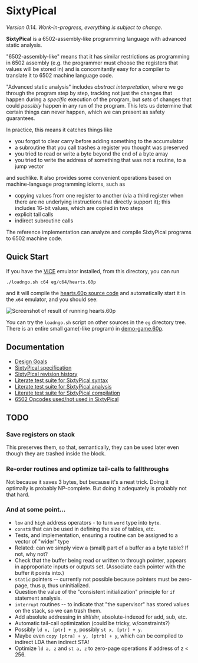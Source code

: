 SixtyPical
==========

_Version 0.14.  Work-in-progress, everything is subject to change._

**SixtyPical** is a 6502-assembly-like programming language with advanced
static analysis.

"6502-assembly-like" means that it has similar restrictions as programming
in 6502 assembly (e.g. the programmer must choose the registers that
values will be stored in) and is concomitantly easy for a compiler to
translate it to 6502 machine language code.

"Advanced static analysis" includes _abstract interpretation_, where we
go through the program step by step, tracking not just the changes that
happen during a _specific_ execution of the program, but _sets_ of changes
that could _possibly_ happen in any run of the program.  This lets us
determine that certain things can never happen, which we can present as
safety guarantees.

In practice, this means it catches things like

*   you forgot to clear carry before adding something to the accumulator
*   a subroutine that you call trashes a register you thought was preserved
*   you tried to read or write a byte beyond the end of a byte array
*   you tried to write the address of something that was not a routine, to
    a jump vector

and suchlike.  It also provides some convenient operations based on
machine-language programming idioms, such as

*   copying values from one register to another (via a third register when
    there are no underlying instructions that directly support it); this
    includes 16-bit values, which are copied in two steps
*   explicit tail calls
*   indirect subroutine calls

The reference implementation can analyze and compile SixtyPical programs to
6502 machine code.

Quick Start
-----------

If you have the [VICE][] emulator installed, from this directory, you can run

    ./loadngo.sh c64 eg/c64/hearts.60p

and it will compile the [hearts.60p source code](eg/c64/hearts.60p) and
automatically start it in the `x64` emulator, and you should see:

![Screenshot of result of running hearts.60p](https://raw.github.com/catseye/SixtyPical/master/images/hearts.png)

You can try the `loadngo.sh` script on other sources in the `eg` directory
tree.  There is an entire small game(-like program) in [demo-game.60p](eg/c64/demo-game/demo-game.60p).

Documentation
-------------

*   [Design Goals](doc/Design%20Goals.md)
*   [SixtyPical specification](doc/SixtyPical.md)
*   [SixtyPical revision history](HISTORY.md)
*   [Literate test suite for SixtyPical syntax](tests/SixtyPical%20Syntax.md)
*   [Literate test suite for SixtyPical analysis](tests/SixtyPical%20Analysis.md)
*   [Literate test suite for SixtyPical compilation](tests/SixtyPical%20Compilation.md)
*   [6502 Opcodes used/not used in SixtyPical](doc/6502%20Opcodes.md)

TODO
----

### Save registers on stack

This preserves them, so that, semantically, they can be used later even though they
are trashed inside the block.

### Re-order routines and optimize tail-calls to fallthroughs

Not because it saves 3 bytes, but because it's a neat trick.  Doing it optimally
is probably NP-complete.  But doing it adequately is probably not that hard.

### And at some point...

*   `low` and `high` address operators - to turn `word` type into `byte`.
*   `const`s that can be used in defining the size of tables, etc.
*   Tests, and implementation, ensuring a routine can be assigned to a vector of "wider" type
*   Related: can we simply view a (small) part of a buffer as a byte table?  If not, why not?
*   Check that the buffer being read or written to through pointer, appears in approporiate inputs or outputs set.
    (Associate each pointer with the buffer it points into.)
*   `static` pointers -- currently not possible because pointers must be zero-page, thus `@`, thus uninitialized.
*   Question the value of the "consistent initialization" principle for `if` statement analysis.
*   `interrupt` routines -- to indicate that "the supervisor" has stored values on the stack, so we can trash them.
*   Add absolute addressing in shl/shr, absolute-indexed for add, sub, etc.
*   Automatic tail-call optimization (could be tricky, w/constraints?)
*   Possibly `ld x, [ptr] + y`, possibly `st x, [ptr] + y`.
*   Maybe even `copy [ptra] + y, [ptrb] + y`, which can be compiled to indirect LDA then indirect STA!
*   Optimize `ld a, z` and `st a, z` to zero-page operations if address of z < 256.

[VICE]: http://vice-emu.sourceforge.net/
